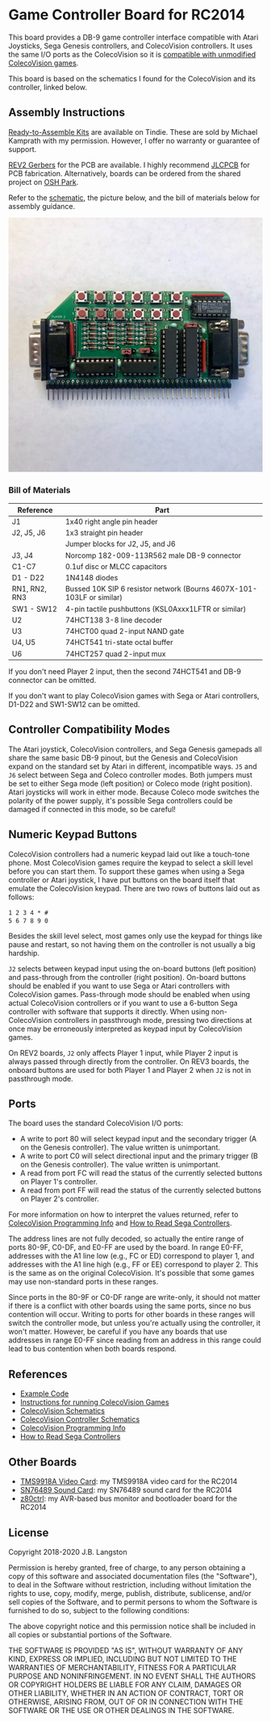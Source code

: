# Game Controller Board for RC2014

This board provides a DB-9 game controller interface compatible with Atari Joysticks, Sega Genesis controllers, and ColecoVision controllers.  It uses the same I/O ports as the ColecoVision so it is [compatible with unmodified ColecoVision games](https://hackaday.io/project/159057-game-boards-for-rc2014/log/156298-running-colecovision-games).

This board is based on the schematics I found for the ColecoVision and its controller, linked below.

## Assembly Instructions

[Ready-to-Assemble Kits](https://www.tindie.com/products/mfkamprath/game-controller-card-kit-for-rc2014/) are available on Tindie.  These are sold by Michael Kamprath with my permission.  However, I offer no warranty or guarantee of support.

[REV2 Gerbers](https://cdn.hackaday.io/files/1590576805094688/GameController_rev2_gerber.zip) for the PCB are available. I highly recommend [JLCPCB](https://jlcpcb.com/) for PCB fabrication. Alternatively, boards can be ordered from the shared project on [OSH Park](https://oshpark.com/shared_projects/jN9CSUPb).

Refer to the [schematic](GameControl.pdf), the picture below, and the bill of materials below for assembly guidance.

![GameController PCB](board.jpg)

### Bill of Materials

| Reference | Part |
|-|-|
| J1 | 1x40 right angle pin header |
| J2, J5, J6 | 1x3 straight pin header |
| | Jumper blocks for J2, J5, and J6 |
| J3, J4 | Norcomp 182-009-113R562 male DB-9 connector |
| C1-C7 | 0.1uf disc or MLCC capacitors |
| D1 - D22 | 1N4148 diodes |
| RN1, RN2, RN3 | Bussed 10K SIP 6 resistor network (Bourns 4607X-101-103LF or similar)|
| SW1 - SW12 | 4-pin tactile pushbuttons (KSL0Axxx1LFTR or similar) |
| U2 | 74HCT138 3-8 line decoder | 
| U3 | 74HCT00 quad 2-input NAND gate |
| U4, U5 | 74HCT541 tri-state octal buffer |
| U6 | 74HCT257 quad 2-input mux |

If you don't need Player 2 input, then the second 74HCT541 and DB-9 connector can be omitted.

If you don't want to play ColecoVision games with Sega or Atari controllers, D1-D22 and SW1-SW12 can be omitted.

## Controller Compatibility Modes

The Atari joystick, ColecoVision controllers, and Sega Genesis gamepads all share the same basic DB-9 pinout, but the Genesis and ColecoVision expand on the standard set by Atari in different, incompatible ways.  `J5` and `J6` select between Sega and Coleco controller modes.  Both jumpers must be set to either Sega mode (left position) or Coleco mode (right position).  Atari joysticks will work in either mode.  Because Coleco mode switches the polarity of the power supply, it's possible Sega controllers could be damaged if connected in this mode, so be careful!

## Numeric Keypad Buttons

ColecoVision controllers had a numeric keypad laid out like a touch-tone phone.  Most ColecoVision games require the keypad to select a skill level before you can start them.  To support these games when using a Sega controller or Atari joystick, I have put buttons on the board itself that emulate the ColecoVision keypad.  There are two rows of buttons laid out as follows:

```
1 2 3 4 * #
5 6 7 8 9 0
```

Besides the skill level select, most games only use the keypad for things like pause and restart, so not having them on the controller is not usually a big hardship. 

`J2` selects between keypad input using the on-board buttons (left position) and pass-through from the controller (right position). On-board buttons should be enabled if you want to use Sega or Atari controllers with ColecoVision games.  Pass-through mode should be enabled when using actual ColecoVision controllers or if you want to use a 6-button Sega controller with software that supports it directly. When using non-ColecoVision controllers in passthrough mode, pressing two directions at once may be erroneously interpreted as keypad input by ColecoVision games.

On REV2 boards, `J2` only affects Player 1 input, while Player 2 input is always passed through directly from the controller.  On REV3 boards, the onboard buttons are used for both Player 1 and Player 2 when `J2` is not in passthrough mode. 

## Ports

The board uses the standard ColecoVision I/O ports:

- A write to port 80 will select keypad input and the secondary trigger (A on the Genesis controller). The value written is unimportant.
- A write to port C0 will select directional input and the primary trigger (B on the Genesis controller). The value written is unimportant.
- A read from port FC will read the status of the currently selected buttons on Player 1's controller.
- A read from port FF will read the status of the currently selected buttons on Player 2's controller. 

 For more information on how to interpret the values returned, refer to [ColecoVision Programming Info](http://www.atarihq.com/danb/files/CV-Tech.txt) and [How to Read Sega Controllers](https://github.com/jonthysell/SegaController/wiki/How-To-Read-Sega-Controllers).

The address lines are not fully decoded, so actually the entire range of ports 80-9F, C0-DF, and E0-FF are used by the board. In range E0-FF, addresses with the A1 line low (e.g., FC or ED) correspond to player 1, and addresses with the A1 line high (e.g., FF or EE) correspond to player 2. This is the same as on the original ColecoVision. It's possible that some games may use non-standard ports in these ranges.

Since ports in the 80-9F or C0-DF range are write-only, it should not matter if there is a conflict with other boards using the same ports, since no bus contention will occur.  Writing to ports for other boards in these ranges will switch the controller mode, but unless you're actually using the controller, it won't matter. However, be careful if you have any boards that use addresses in range E0-FF since reading from an address in this range could lead to bus contention when both boards respond.

## References

- [Example Code](examples)
- [Instructions for running ColecoVision Games](https://hackaday.io/project/159057-game-boards-for-rc2014/log/156298-running-colecovision-games)
- [ColecoVision Schematics](http://www.atarihq.com/danb/files/colecovision.pdf)
- [ColecoVision Controller Schematics](http://www.chromesphere.net/coleco/Documents/ColecoController.pdf)
- [ColecoVision Programming Info](http://www.atarihq.com/danb/files/CV-Tech.txt)
- [How to Read Sega Controllers](https://github.com/jonthysell/SegaController/wiki/How-To-Read-Sega-Controllers)

## Other Boards

- [TMS9918A Video Card](https://github.com/jblang/rc9918): my TMS9918A video card for the RC2014
- [SN76489 Sound Card](https://github.com/jblang/SN76489): my SN76489 sound card for the RC2014
- [z80ctrl](https://github.com/jblang/z80ctrl): my AVR-based bus monitor and bootloader board for the RC2014

## License

Copyright 2018-2020 J.B. Langston

Permission is hereby granted, free of charge, to any person obtaining a copy of this software and associated documentation files (the "Software"), to deal in the Software without restriction, including without limitation the rights to use, copy, modify, merge, publish, distribute, sublicense, and/or sell copies of the Software, and to permit persons to whom the Software is furnished to do so, subject to the following conditions:

The above copyright notice and this permission notice shall be included in all copies or substantial portions of the Software.

THE SOFTWARE IS PROVIDED "AS IS", WITHOUT WARRANTY OF ANY KIND, EXPRESS OR IMPLIED, INCLUDING BUT NOT LIMITED TO THE WARRANTIES OF MERCHANTABILITY, FITNESS FOR A PARTICULAR PURPOSE AND NONINFRINGEMENT. IN NO EVENT SHALL THE AUTHORS OR COPYRIGHT HOLDERS BE LIABLE FOR ANY CLAIM, DAMAGES OR OTHER LIABILITY, WHETHER IN AN ACTION OF CONTRACT, TORT OR OTHERWISE, ARISING FROM, OUT OF OR IN CONNECTION WITH THE SOFTWARE OR THE USE OR OTHER DEALINGS IN THE SOFTWARE.
